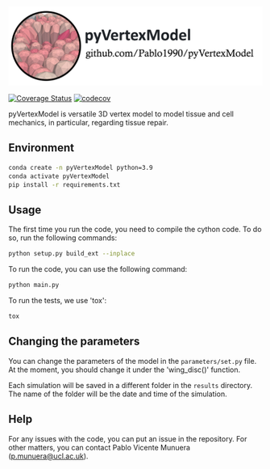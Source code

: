 ![logo.png](logo.png)

[![Coverage Status](https://coveralls.io/repos/github/Pablo1990/pyVertexModel/badge.svg?branch=main)](https://coveralls.io/github/Pablo1990/pyVertexModel?branch=main)
[![codecov](https://codecov.io/gh/Pablo1990/pyVertexModel/graph/badge.svg?token=AKGWS79Z61)](https://codecov.io/gh/Pablo1990/pyVertexModel)

pyVertexModel is versatile 3D vertex model to model tissue and cell mechanics, in particular, regarding tissue repair.

## Environment

```bash
conda create -n pyVertexModel python=3.9
conda activate pyVertexModel
pip install -r requirements.txt
```

## Usage
The first time you run the code, you need to compile the cython code. To do so, run the following commands:
```bash
python setup.py build_ext --inplace
```

To run the code, you can use the following command:
```bash
python main.py
```

To run the tests, we use 'tox':
```bash
tox
```

## Changing the parameters
You can change the parameters of the model in the `parameters/set.py` file. At the moment, you should change it under 
the 'wing_disc()' function.

Each simulation will be saved in a different folder in the `results` directory. The name of the folder will be the date and time of the simulation.

## Help

For any issues with the code, you can put an issue in the repository.
For other matters, you can contact Pablo Vicente Munuera (p.munuera@ucl.ac.uk).


